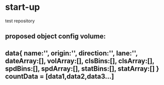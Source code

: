 # start-up
test repository

proposed object config
volume:
---
data{
  name:'',
  origin:'',
  direction:'',
  lane:'',
  dateArray:[],
  volArray:[],
  clsBins:[],
  clsArray:[],
  spdBins:[],
  spdArray:[],
  statBins:[],
  statArray:[]
  }
countData = [data1,data2,data3...]
---
